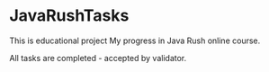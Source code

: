 # JavaRushTasks

This is educational project
My progress in Java Rush online course.

All tasks are completed - accepted by validator.
